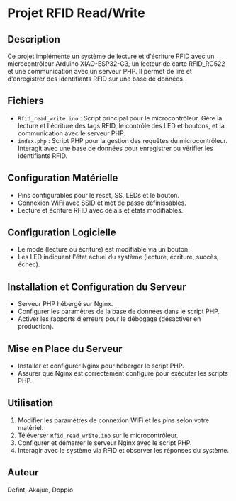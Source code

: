 # Projet RFID Read/Write

## Description
Ce projet implémente un système de lecture et d'écriture RFID avec un microcontrôleur Arduino XIAO-ESP32-C3, un lecteur de carte RFID_RC522 et une communication avec un serveur PHP. Il permet de lire et d'enregistrer des identifiants RFID sur une base de données.

## Fichiers
- `Rfid_read_write.ino` : Script principal pour le microcontrôleur. Gère la lecture et l'écriture des tags RFID, le contrôle des LED et boutons, et la communication avec le serveur PHP.
- `index.php` : Script PHP pour la gestion des requêtes du microcontrôleur. Interagit avec une base de données pour enregistrer ou vérifier les identifiants RFID.

## Configuration Matérielle
- Pins configurables pour le reset, SS, LEDs et le bouton.
- Connexion WiFi avec SSID et mot de passe définissables.
- Lecture et écriture RFID avec délais et états modifiables.

## Configuration Logicielle
- Le mode (lecture ou écriture) est modifiable via un bouton.
- Les LED indiquent l'état actuel du système (lecture, écriture, succès, échec).

## Installation et Configuration du Serveur
- Serveur PHP hébergé sur Nginx.
- Configurer les paramètres de la base de données dans le script PHP.
- Activer les rapports d'erreurs pour le débogage (désactiver en production).

## Mise en Place du Serveur
- Installer et configurer Nginx pour héberger le script PHP.
- Assurer que Nginx est correctement configuré pour exécuter les scripts PHP.

## Utilisation
1. Modifier les paramètres de connexion WiFi et les pins selon votre matériel.
2. Téléverser `Rfid_read_write.ino` sur le microcontrôleur.
3. Configurer et démarrer le serveur Nginx avec le script PHP.
4. Interagir avec le système via RFID et observer les réponses du système.

## Auteur
Defint, Akajue, Doppio
